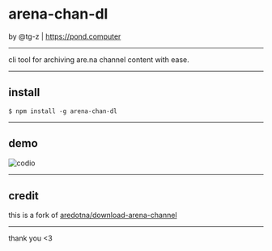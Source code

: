 # arena-chan-dl
by @tg-z | https://pond.computer

---

cli tool for archiving are.na channel content with ease.

---

## install
`$ npm install -g arena-chan-dl`

---

## demo
![codio](codio.yml)

---

## credit
this is a fork of [aredotna/download-arena-channel](https://github.com/aredotna/download-arena-channel)

---

<!-- effect=fireworks -->
thank you <3

